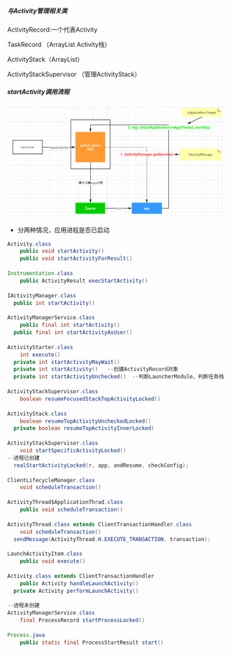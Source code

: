 ##### 与Activity管理相关类

ActivityRecord:一个代表Activity

TaskRecord （ArrayList<ActivityRecord> Activity栈）

ActivityStack（ArrayList<TaskRecord>）

ActivityStackSupervisor （管理ActivityStack）

##### startActivity调用流程

<img src="./startActivity调用流程图.png" alt="startActivity调用流程图" style="zoom:75%;" />

- 分两种情况，应用进程是否已启动

~~~java
Activity.class
	public void startActivity()
	public void startActivityForResult()
  
Instrumentation.class
	public ActivityResult execStartActivity()
  
IActivityManager.class
  public int startActivity()
  
ActivityManagerService.class
	public final int startActivity()
  public final int startActivityAsUser()
  
ActivityStarter.class
	int execute()
  private int startActivityMayWait()
  private int startActivity()	--创建ActivityRecord对象
  private int startActivityUnchecked()  --判断LauncherModule，判断任务栈
  
ActivityStackSupervisor.class
	boolean resumeFocusedStackTopActivityLocked()
  
ActivityStack.class
	boolean resumeTopActivityUncheckedLocked()
  private boolean resumeTopActivityInnerLocked(
  
ActivityStackSupervisor.class
	void startSpecificActivityLocked()
--进程已创建
  realStartActivityLocked(r, app, andResume, checkConfig);

ClientLifecycleManager.class
	void scheduleTransaction()
  
ActivityThread$ApplicationThrad.class
	public void scheduleTransaction()
  
ActivityThread.class extends ClientTransactionHandler.class
	void scheduleTransaction()
  sendMessage(ActivityThread.H.EXECUTE_TRANSACTION, transaction);
  
LaunchActivityItem.class
	public void execute()
  
Activity.class extends ClientTransactionHandler
	public Activity handleLaunchActivity()
  private Activity performLaunchActivity()
  
--进程未创建
ActivityManagerService.class
	final ProcessRecord startProcessLocked()

Process.java
	public static final ProcessStartResult start()
  
~~~















